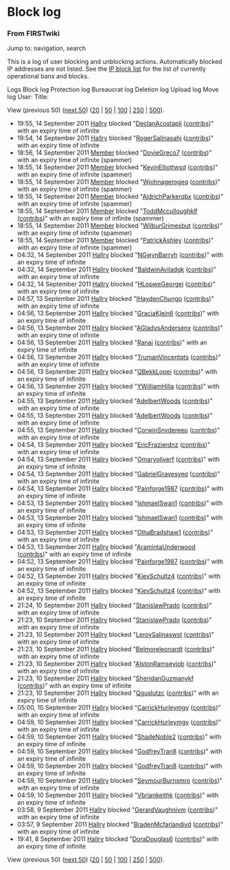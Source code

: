 
# Block log

### From FIRSTwiki

Jump to: navigation, search

This is a log of user blocking and unblocking actions. Automatically blocked
IP addresses are not listed. See the [IP block
list](/index.php/Special:Ipblocklist "Special:Ipblocklist" ) for the list of
currently operational bans and blocks.

Logs Block log Protection log Bureaucrat log Deletion log Upload log Move log
User: Title:

View (previous 50) ([next
50](/index.php?title=Special:Log&limit=50&offset=50&type=block&user=&page=))
([20](/index.php?title=Special:Log&type=block&user=&page=&limit=20&offset=0) |
[50](/index.php?title=Special:Log&type=block&user=&page=&limit=50&offset=0) |
[100](/index.php?title=Special:Log&type=block&user=&page=&limit=100&offset=0)
|
[250](/index.php?title=Special:Log&type=block&user=&page=&limit=250&offset=0)
| [500](/index.php?title=Special:Log&type=block&user=&page=&limit=500&offset=0
)).

  * 19:55, 14 September 2011 [Hallry](/index.php/User:Hallry "User:Hallry" ) blocked "[DeclanAcostaplj](/index.php?title=User:DeclanAcostaplj&action=edit "User:DeclanAcostaplj" ) ([contribs](/index.php/Special:Contributions/DeclanAcostaplj "Special:Contributions/DeclanAcostaplj" ))" with an expiry time of infinite
  * 19:54, 14 September 2011 [Hallry](/index.php/User:Hallry "User:Hallry" ) blocked "[RogerSalinasahj](/index.php?title=User:RogerSalinasahj&action=edit "User:RogerSalinasahj" ) ([contribs](/index.php/Special:Contributions/RogerSalinasahj "Special:Contributions/RogerSalinasahj" ))" with an expiry time of infinite
  * 18:56, 14 September 2011 [Member](/index.php/User:Member "User:Member" ) blocked "[DovieGreco7](/index.php?title=User:DovieGreco7&action=edit "User:DovieGreco7" ) ([contribs](/index.php/Special:Contributions/DovieGreco7 "Special:Contributions/DovieGreco7" ))" with an expiry time of infinite (spammer)
  * 18:55, 14 September 2011 [Member](/index.php/User:Member "User:Member" ) blocked "[KevinElliottwsd](/index.php?title=User:KevinElliottwsd&action=edit "User:KevinElliottwsd" ) ([contribs](/index.php/Special:Contributions/KevinElliottwsd "Special:Contributions/KevinElliottwsd" ))" with an expiry time of infinite (spammer)
  * 18:55, 14 September 2011 [Member](/index.php/User:Member "User:Member" ) blocked "[Wjohnagerogeq](/index.php?title=User:Wjohnagerogeq&action=edit "User:Wjohnagerogeq" ) ([contribs](/index.php/Special:Contributions/Wjohnagerogeq "Special:Contributions/Wjohnagerogeq" ))" with an expiry time of infinite (spammer)
  * 18:55, 14 September 2011 [Member](/index.php/User:Member "User:Member" ) blocked "[AldrichParkerqbx](/index.php?title=User:AldrichParkerqbx&action=edit "User:AldrichParkerqbx" ) ([contribs](/index.php/Special:Contributions/AldrichParkerqbx "Special:Contributions/AldrichParkerqbx" ))" with an expiry time of infinite (spammer)
  * 18:55, 14 September 2011 [Member](/index.php/User:Member "User:Member" ) blocked "[ToddMcculloughklf](/index.php?title=User:ToddMcculloughklf&action=edit "User:ToddMcculloughklf" ) ([contribs](/index.php/Special:Contributions/ToddMcculloughklf "Special:Contributions/ToddMcculloughklf" ))" with an expiry time of infinite (spammer)
  * 18:55, 14 September 2011 [Member](/index.php/User:Member "User:Member" ) blocked "[WilburGrimesbut](/index.php?title=User:WilburGrimesbut&action=edit "User:WilburGrimesbut" ) ([contribs](/index.php/Special:Contributions/WilburGrimesbut "Special:Contributions/WilburGrimesbut" ))" with an expiry time of infinite (spammer)
  * 18:55, 14 September 2011 [Member](/index.php/User:Member "User:Member" ) blocked "[PatrickAshley](/index.php?title=User:PatrickAshley&action=edit "User:PatrickAshley" ) ([contribs](/index.php/Special:Contributions/PatrickAshley "Special:Contributions/PatrickAshley" ))" with an expiry time of infinite (spammer)
  * 04:32, 14 September 2011 [Hallry](/index.php/User:Hallry "User:Hallry" ) blocked "[NGwynBarryh](/index.php?title=User:NGwynBarryh&action=edit "User:NGwynBarryh" ) ([contribs](/index.php/Special:Contributions/NGwynBarryh "Special:Contributions/NGwynBarryh" ))" with an expiry time of infinite
  * 04:32, 14 September 2011 [Hallry](/index.php/User:Hallry "User:Hallry" ) blocked "[BaldwinAviladgk](/index.php?title=User:BaldwinAviladgk&action=edit "User:BaldwinAviladgk" ) ([contribs](/index.php/Special:Contributions/BaldwinAviladgk "Special:Contributions/BaldwinAviladgk" ))" with an expiry time of infinite
  * 04:32, 14 September 2011 [Hallry](/index.php/User:Hallry "User:Hallry" ) blocked "[HLopweGeorgej](/index.php?title=User:HLopweGeorgej&action=edit "User:HLopweGeorgej" ) ([contribs](/index.php/Special:Contributions/HLopweGeorgej "Special:Contributions/HLopweGeorgej" ))" with an expiry time of infinite
  * 04:57, 13 September 2011 [Hallry](/index.php/User:Hallry "User:Hallry" ) blocked "[IHaydenChungo](/index.php?title=User:IHaydenChungo&action=edit "User:IHaydenChungo" ) ([contribs](/index.php/Special:Contributions/IHaydenChungo "Special:Contributions/IHaydenChungo" ))" with an expiry time of infinite
  * 04:56, 13 September 2011 [Hallry](/index.php/User:Hallry "User:Hallry" ) blocked "[GraciaKlein6](/index.php?title=User:GraciaKlein6&action=edit "User:GraciaKlein6" ) ([contribs](/index.php/Special:Contributions/GraciaKlein6 "Special:Contributions/GraciaKlein6" ))" with an expiry time of infinite
  * 04:56, 13 September 2011 [Hallry](/index.php/User:Hallry "User:Hallry" ) blocked "[AGladysAndersenx](/index.php?title=User:AGladysAndersenx&action=edit "User:AGladysAndersenx" ) ([contribs](/index.php/Special:Contributions/AGladysAndersenx "Special:Contributions/AGladysAndersenx" ))" with an expiry time of infinite
  * 04:56, 13 September 2011 [Hallry](/index.php/User:Hallry "User:Hallry" ) blocked "[Ranai](/index.php?title=User:Ranai&action=edit "User:Ranai" ) ([contribs](/index.php/Special:Contributions/Ranai "Special:Contributions/Ranai" ))" with an expiry time of infinite
  * 04:56, 13 September 2011 [Hallry](/index.php/User:Hallry "User:Hallry" ) blocked "[TrumanVincentqts](/index.php?title=User:TrumanVincentqts&action=edit "User:TrumanVincentqts" ) ([contribs](/index.php/Special:Contributions/TrumanVincentqts "Special:Contributions/TrumanVincentqts" ))" with an expiry time of infinite
  * 04:56, 13 September 2011 [Hallry](/index.php/User:Hallry "User:Hallry" ) blocked "[QBekkLopei](/index.php?title=User:QBekkLopei&action=edit "User:QBekkLopei" ) ([contribs](/index.php/Special:Contributions/QBekkLopei "Special:Contributions/QBekkLopei" ))" with an expiry time of infinite
  * 04:56, 13 September 2011 [Hallry](/index.php/User:Hallry "User:Hallry" ) blocked "[YWilliamHilla](/index.php?title=User:YWilliamHilla&action=edit "User:YWilliamHilla" ) ([contribs](/index.php/Special:Contributions/YWilliamHilla "Special:Contributions/YWilliamHilla" ))" with an expiry time of infinite
  * 04:55, 13 September 2011 [Hallry](/index.php/User:Hallry "User:Hallry" ) blocked "[AdelbertWoods](/index.php?title=User:AdelbertWoods&action=edit "User:AdelbertWoods" ) ([contribs](/index.php/Special:Contributions/AdelbertWoods "Special:Contributions/AdelbertWoods" ))" with an expiry time of infinite
  * 04:55, 13 September 2011 [Hallry](/index.php/User:Hallry "User:Hallry" ) blocked "[AdelbertWoods](/index.php?title=User:AdelbertWoods&action=edit "User:AdelbertWoods" ) ([contribs](/index.php/Special:Contributions/AdelbertWoods "Special:Contributions/AdelbertWoods" ))" with an expiry time of infinite
  * 04:55, 13 September 2011 [Hallry](/index.php/User:Hallry "User:Hallry" ) blocked "[CorwinSnydereeo](/index.php?title=User:CorwinSnydereeo&action=edit "User:CorwinSnydereeo" ) ([contribs](/index.php/Special:Contributions/CorwinSnydereeo "Special:Contributions/CorwinSnydereeo" ))" with an expiry time of infinite
  * 04:54, 13 September 2011 [Hallry](/index.php/User:Hallry "User:Hallry" ) blocked "[EricFrazierdnz](/index.php?title=User:EricFrazierdnz&action=edit "User:EricFrazierdnz" ) ([contribs](/index.php/Special:Contributions/EricFrazierdnz "Special:Contributions/EricFrazierdnz" ))" with an expiry time of infinite
  * 04:54, 13 September 2011 [Hallry](/index.php/User:Hallry "User:Hallry" ) blocked "[Omaryoliverf](/index.php?title=User:Omaryoliverf&action=edit "User:Omaryoliverf" ) ([contribs](/index.php/Special:Contributions/Omaryoliverf "Special:Contributions/Omaryoliverf" ))" with an expiry time of infinite
  * 04:54, 13 September 2011 [Hallry](/index.php/User:Hallry "User:Hallry" ) blocked "[GabrielGravesyeq](/index.php?title=User:GabrielGravesyeq&action=edit "User:GabrielGravesyeq" ) ([contribs](/index.php/Special:Contributions/GabrielGravesyeq "Special:Contributions/GabrielGravesyeq" ))" with an expiry time of infinite
  * 04:54, 13 September 2011 [Hallry](/index.php/User:Hallry "User:Hallry" ) blocked "[Painforge1987](/index.php?title=User:Painforge1987&action=edit "User:Painforge1987" ) ([contribs](/index.php/Special:Contributions/Painforge1987 "Special:Contributions/Painforge1987" ))" with an expiry time of infinite
  * 04:53, 13 September 2011 [Hallry](/index.php/User:Hallry "User:Hallry" ) blocked "[IshmaelSwan1](/index.php?title=User:IshmaelSwan1&action=edit "User:IshmaelSwan1" ) ([contribs](/index.php/Special:Contributions/IshmaelSwan1 "Special:Contributions/IshmaelSwan1" ))" with an expiry time of infinite
  * 04:53, 13 September 2011 [Hallry](/index.php/User:Hallry "User:Hallry" ) blocked "[IshmaelSwan1](/index.php?title=User:IshmaelSwan1&action=edit "User:IshmaelSwan1" ) ([contribs](/index.php/Special:Contributions/IshmaelSwan1 "Special:Contributions/IshmaelSwan1" ))" with an expiry time of infinite
  * 04:53, 13 September 2011 [Hallry](/index.php/User:Hallry "User:Hallry" ) blocked "[OlhaBradshaw1](/index.php?title=User:OlhaBradshaw1&action=edit "User:OlhaBradshaw1" ) ([contribs](/index.php/Special:Contributions/OlhaBradshaw1 "Special:Contributions/OlhaBradshaw1" ))" with an expiry time of infinite
  * 04:53, 13 September 2011 [Hallry](/index.php/User:Hallry "User:Hallry" ) blocked "[AramintaUnderwood](/index.php?title=User:AramintaUnderwood&action=edit "User:AramintaUnderwood" ) ([contribs](/index.php/Special:Contributions/AramintaUnderwood "Special:Contributions/AramintaUnderwood" ))" with an expiry time of infinite
  * 04:52, 13 September 2011 [Hallry](/index.php/User:Hallry "User:Hallry" ) blocked "[Painforge1987](/index.php?title=User:Painforge1987&action=edit "User:Painforge1987" ) ([contribs](/index.php/Special:Contributions/Painforge1987 "Special:Contributions/Painforge1987" ))" with an expiry time of infinite
  * 04:52, 13 September 2011 [Hallry](/index.php/User:Hallry "User:Hallry" ) blocked "[KievSchultz4](/index.php?title=User:KievSchultz4&action=edit "User:KievSchultz4" ) ([contribs](/index.php/Special:Contributions/KievSchultz4 "Special:Contributions/KievSchultz4" ))" with an expiry time of infinite
  * 04:52, 13 September 2011 [Hallry](/index.php/User:Hallry "User:Hallry" ) blocked "[KievSchultz4](/index.php?title=User:KievSchultz4&action=edit "User:KievSchultz4" ) ([contribs](/index.php/Special:Contributions/KievSchultz4 "Special:Contributions/KievSchultz4" ))" with an expiry time of infinite
  * 21:24, 10 September 2011 [Hallry](/index.php/User:Hallry "User:Hallry" ) blocked "[StanislawPrado](/index.php?title=User:StanislawPrado&action=edit "User:StanislawPrado" ) ([contribs](/index.php/Special:Contributions/StanislawPrado "Special:Contributions/StanislawPrado" ))" with an expiry time of infinite
  * 21:23, 10 September 2011 [Hallry](/index.php/User:Hallry "User:Hallry" ) blocked "[StanislawPrado](/index.php?title=User:StanislawPrado&action=edit "User:StanislawPrado" ) ([contribs](/index.php/Special:Contributions/StanislawPrado "Special:Contributions/StanislawPrado" ))" with an expiry time of infinite
  * 21:23, 10 September 2011 [Hallry](/index.php/User:Hallry "User:Hallry" ) blocked "[LeroySalinaswst](/index.php?title=User:LeroySalinaswst&action=edit "User:LeroySalinaswst" ) ([contribs](/index.php/Special:Contributions/LeroySalinaswst "Special:Contributions/LeroySalinaswst" ))" with an expiry time of infinite
  * 21:23, 10 September 2011 [Hallry](/index.php/User:Hallry "User:Hallry" ) blocked "[Belmoreleonardt](/index.php?title=User:Belmoreleonardt&action=edit "User:Belmoreleonardt" ) ([contribs](/index.php/Special:Contributions/Belmoreleonardt "Special:Contributions/Belmoreleonardt" ))" with an expiry time of infinite
  * 21:23, 10 September 2011 [Hallry](/index.php/User:Hallry "User:Hallry" ) blocked "[AlstonRamseyjob](/index.php?title=User:AlstonRamseyjob&action=edit "User:AlstonRamseyjob" ) ([contribs](/index.php/Special:Contributions/AlstonRamseyjob "Special:Contributions/AlstonRamseyjob" ))" with an expiry time of infinite
  * 21:23, 10 September 2011 [Hallry](/index.php/User:Hallry "User:Hallry" ) blocked "[SheridanGuzmanykf](/index.php?title=User:SheridanGuzmanykf&action=edit "User:SheridanGuzmanykf" ) ([contribs](/index.php/Special:Contributions/SheridanGuzmanykf "Special:Contributions/SheridanGuzmanykf" ))" with an expiry time of infinite
  * 21:23, 10 September 2011 [Hallry](/index.php/User:Hallry "User:Hallry" ) blocked "[Qguslutzc](/index.php?title=User:Qguslutzc&action=edit "User:Qguslutzc" ) ([contribs](/index.php/Special:Contributions/Qguslutzc "Special:Contributions/Qguslutzc" ))" with an expiry time of infinite
  * 05:00, 10 September 2011 [Hallry](/index.php/User:Hallry "User:Hallry" ) blocked "[CarrickHurleymgy](/index.php?title=User:CarrickHurleymgy&action=edit "User:CarrickHurleymgy" ) ([contribs](/index.php/Special:Contributions/CarrickHurleymgy "Special:Contributions/CarrickHurleymgy" ))" with an expiry time of infinite
  * 04:59, 10 September 2011 [Hallry](/index.php/User:Hallry "User:Hallry" ) blocked "[CarrickHurleymgy](/index.php?title=User:CarrickHurleymgy&action=edit "User:CarrickHurleymgy" ) ([contribs](/index.php/Special:Contributions/CarrickHurleymgy "Special:Contributions/CarrickHurleymgy" ))" with an expiry time of infinite
  * 04:59, 10 September 2011 [Hallry](/index.php/User:Hallry "User:Hallry" ) blocked "[ShadeNoble2](/index.php?title=User:ShadeNoble2&action=edit "User:ShadeNoble2" ) ([contribs](/index.php/Special:Contributions/ShadeNoble2 "Special:Contributions/ShadeNoble2" ))" with an expiry time of infinite
  * 04:59, 10 September 2011 [Hallry](/index.php/User:Hallry "User:Hallry" ) blocked "[GodfreyTran8](/index.php?title=User:GodfreyTran8&action=edit "User:GodfreyTran8" ) ([contribs](/index.php/Special:Contributions/GodfreyTran8 "Special:Contributions/GodfreyTran8" ))" with an expiry time of infinite
  * 04:59, 10 September 2011 [Hallry](/index.php/User:Hallry "User:Hallry" ) blocked "[GodfreyTran8](/index.php?title=User:GodfreyTran8&action=edit "User:GodfreyTran8" ) ([contribs](/index.php/Special:Contributions/GodfreyTran8 "Special:Contributions/GodfreyTran8" ))" with an expiry time of infinite
  * 04:59, 10 September 2011 [Hallry](/index.php/User:Hallry "User:Hallry" ) blocked "[SeymourBurnsmro](/index.php?title=User:SeymourBurnsmro&action=edit "User:SeymourBurnsmro" ) ([contribs](/index.php/Special:Contributions/SeymourBurnsmro "Special:Contributions/SeymourBurnsmro" ))" with an expiry time of infinite
  * 04:59, 10 September 2011 [Hallry](/index.php/User:Hallry "User:Hallry" ) blocked "[Vbriankeithk](/index.php?title=User:Vbriankeithk&action=edit "User:Vbriankeithk" ) ([contribs](/index.php/Special:Contributions/Vbriankeithk "Special:Contributions/Vbriankeithk" ))" with an expiry time of infinite
  * 03:58, 9 September 2011 [Hallry](/index.php/User:Hallry "User:Hallry" ) blocked "[GerardVaughnivm](/index.php?title=User:GerardVaughnivm&action=edit "User:GerardVaughnivm" ) ([contribs](/index.php/Special:Contributions/GerardVaughnivm "Special:Contributions/GerardVaughnivm" ))" with an expiry time of infinite
  * 03:57, 9 September 2011 [Hallry](/index.php/User:Hallry "User:Hallry" ) blocked "[BradenMcfarlandivd](/index.php?title=User:BradenMcfarlandivd&action=edit "User:BradenMcfarlandivd" ) ([contribs](/index.php/Special:Contributions/BradenMcfarlandivd "Special:Contributions/BradenMcfarlandivd" ))" with an expiry time of infinite
  * 19:41, 8 September 2011 [Hallry](/index.php/User:Hallry "User:Hallry" ) blocked "[DoraDouglas6](/index.php?title=User:DoraDouglas6&action=edit "User:DoraDouglas6" ) ([contribs](/index.php/Special:Contributions/DoraDouglas6 "Special:Contributions/DoraDouglas6" ))" with an expiry time of infinite

View (previous 50) ([next
50](/index.php?title=Special:Log&limit=50&offset=50&type=block&user=&page=))
([20](/index.php?title=Special:Log&type=block&user=&page=&limit=20&offset=0) |
[50](/index.php?title=Special:Log&type=block&user=&page=&limit=50&offset=0) |
[100](/index.php?title=Special:Log&type=block&user=&page=&limit=100&offset=0)
|
[250](/index.php?title=Special:Log&type=block&user=&page=&limit=250&offset=0)
| [500](/index.php?title=Special:Log&type=block&user=&page=&limit=500&offset=0
)).

